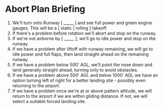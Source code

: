 # Abort Plan Briefing
1. We'll turn onto Runway [ _____ ] and see full power and green engine gauges. This will be a [ static | rolling ] takeoff.
2. If there's a problem before rotation we'll abort and stop on the runway.
3. If we're not airborne by [ _____ ], we'll go to idle power and stop on the runway.
4. If we have a problem after liftoff with runway remaining, we will go to idle power and full flaps, then land straight ahead on the remaining runway.
5. If we have a problem below 500' AGL, we'll point the nose down and land generally straight ahead, turning only to avoid obstacles.
6. If we have a problem above 500' AGL and below 1000' AGL we have an option turning left of right for a better landing site - possibly even returning to the airport.
7. If we have a problem once we're at or above pattern altitude, we will return to the airport if we are within gliding distance. If not, we will select a suitable forced landing site.